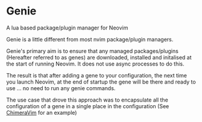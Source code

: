 # Genie 
A lua based package/plugin manager for Neovim

Genie is a little different from most nvim package/plugin managers.

Genie's primary aim is to ensure that any managed packages/plugins (Hereafter referred to as genes) are downloaded, installed and initalised at the start of running Neovim.  It does not use async processes to do this.

The result is that after adding a gene to your configuration, the next time you launch Neovim, at the end of startup the gene will be there and ready to use ... no need to run any genie commands.

The use case that drove this approach was to encapsulate all the configuration of a gene in a single place in the configuration (See [ChimeraVim](https://github.com/Samantha-uk/chimeraVim) for an example) 

